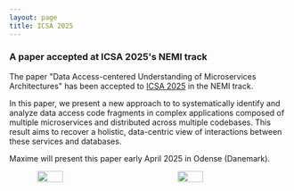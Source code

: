 ```yaml
---
layout: page
title: ICSA 2025
---
```


<h3>A paper accepted at ICSA 2025's NEMI track</h3>

The paper "Data Access-centered Understanding of Microservices Architectures" has been accepted to <a href="https://conf.researchr.org/home/icsa-2025" target="_blank">ICSA 2025</a> in the NEMI track.

In this paper, we present a new approach to to systematically identify and analyze data access code fragments in complex applications composed of multiple microservices and distributed across multiple codebases. This result aims to recover a holistic, data-centric view of interactions between these services and databases.
 
Maxime will present this paper early April 2025 in Odense (Danemark).

<div style="display: flex; justify-content: space-around;">
    <img src="{{ site.baseurl }}/images/ICSA2025-1.png" width="30%"/>
    <img src="{{ site.baseurl }}/images/ICSA2025-2.png" width="30%"/>
</div>
